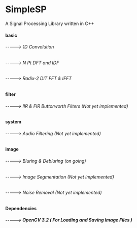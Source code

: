 # SimpleSP
A Signal Processing Library written in C++

#### basic 
###### -----> 1D Convolution <br />
###### -----> N Pt DFT and IDF <br />
###### -----> Radix-2 DIT FFT & IFFT <br />

#### filter 
###### -----> IIR & FIR Buttorworth Filters (Not yet implemented) <br />

#### system
###### -----> Audio Filtering (Not yet implemented) <br />

#### image
###### -----> Bluring & Debluring (on going) <br />
###### -----> Image Segmentation (Not yet implemented) <br />
###### -----> Noise Removal (Not yet implemented) <br />

#### Dependencies
##### -----> OpenCV 3.2 ( For Loading and Saving Image Files ) <br />